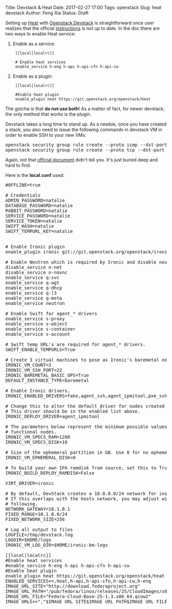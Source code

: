 Title: Devstack & Heat
Date: 2017-02-27 17:00
Tags: openstack
Slug: heat devstack
Author: Feng Xia
Status: Draft

Setting up [Heat][1] with [Openstack Devstack][2] is straightforward
once user realizes that the official [instructions][3] is not
up to date. In the doc there are two ways to enable Heat service:

1. Enable as a service:

        [[local|localrc]]

        # Enable heat services
        enable_service h-eng h-api h-api-cfn h-api-cw
    
2. Enable as a plugin:
    
        [[local|localrc]]

        #Enable heat plugin
        enable_plugin heat https://git.openstack.org/openstack/heat

The gotcha is that **do not use both**! As a matter of fact, for newer
devstack, the only method that works is the plugin.

[1]: https://wiki.openstack.org/wiki/Heat
[2]: https://docs.openstack.org/developer/devstack/
[3]: https://docs.openstack.org/developer/heat/getting_started/on_devstack.html
 
Devstack takes a long time to stand up. As a newbie, once you have
created a stack, you also need to issue the following commands in
devstack VM in order to enable SSH to your new VMs:

<pre class="brush:bash;">
openstack security group rule create --proto icmp --dst-port 0 default
openstack security group rule create --proto tcp --dst-port 22 default
</pre>

Again, not that [official document][4] didn't tell you. It's just
buried deep and hard to find.

[4]: https://docs.openstack.org/developer/devstack/networking.html

Here is the __local.conf__ used:

<pre class="brush:plain;">
#OFFLINE=true

# Credentials
ADMIN_PASSWORD=natalie
DATABASE_PASSWORD=natalie
RABBIT_PASSWORD=natalie
SERVICE_PASSWORD=natalie
SERVICE_TOKEN=natalie
SWIFT_HASH=natalie
SWIFT_TEMPURL_KEY=natalie


# Enable Ironic plugin
enable_plugin ironic git://git.openstack.org/openstack/ironic

# Enable Neutron which is required by Ironic and disable nova-network.
disable_service n-net
disable_service n-novnc
enable_service q-svc
enable_service q-agt
enable_service q-dhcp
enable_service q-l3
enable_service q-meta
enable_service neutron
​
# Enable Swift for agent_* drivers
enable_service s-proxy
enable_service s-object
enable_service s-container
enable_service s-account

# Swift temp URL's are required for agent_* drivers.
SWIFT_ENABLE_TEMPURLS=True

# Create 3 virtual machines to pose as Ironic's baremetal nodes.
IRONIC_VM_COUNT=3
IRONIC_VM_SSH_PORT=22
IRONIC_BAREMETAL_BASIC_OPS=True
DEFAULT_INSTANCE_TYPE=baremetal

# Enable Ironic drivers.
IRONIC_ENABLED_DRIVERS=fake,agent_ssh,agent_ipmitool,pxe_ssh,pxe_ipmitool

# Change this to alter the default driver for nodes created by devstack.
# This driver should be in the enabled list above.
IRONIC_DEPLOY_DRIVER=agent_ipmitool

# The parameters below represent the minimum possible values to create
# functional nodes.
IRONIC_VM_SPECS_RAM=1280
IRONIC_VM_SPECS_DISK=10

# Size of the ephemeral partition in GB. Use 0 for no ephemeral partition.
IRONIC_VM_EPHEMERAL_DISK=0

# To build your own IPA ramdisk from source, set this to True
IRONIC_BUILD_DEPLOY_RAMDISK=False

VIRT_DRIVER=ironic

# By default, DevStack creates a 10.0.0.0/24 network for instances.
# If this overlaps with the hosts network, you may adjust with the
# following.
NETWORK_GATEWAY=10.1.0.1
FIXED_RANGE=10.1.0.0/24
FIXED_NETWORK_SIZE=256

# Log all output to files
LOGFILE=/tmp/devstack.log
LOGDIR=$HOME/logs
IRONIC_VM_LOG_DIR=$HOME/ironic-bm-logs

[[local|localrc]]
#Enable heat services
#enable_service h-eng h-api h-api-cfn h-api-cw
#Enable heat plugin
enable_plugin heat https://git.openstack.org/openstack/heat
ENABLED_SERVICES+=,heat,h-api,h-api-cfn,h-api-cw,h-eng
IMAGE_URL_SITE="http://download.fedoraproject.org"
IMAGE_URL_PATH="/pub/fedora/linux/releases/25/CloudImages/x86_64/images/"
IMAGE_URL_FILE="Fedora-Cloud-Base-25-1.3.x86_64.qcow2"
IMAGE_URLS+=","$IMAGE_URL_SITE$IMAGE_URL_PATH$IMAGE_URL_FILE
</pre>
